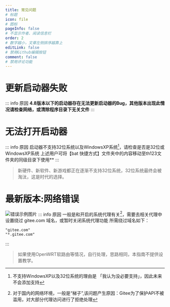 ```yaml
---
title: 常见问题
# 标题
icon: file
# 图标
pageInfo: false
# 不显示作者、阅读信息栏
order: 2
# 数字越小，文章左侧排序越靠上
editLink: false
# 禁用Github编辑按钮
comment: false
# 禁用评论功能
---
```

# 

# 更新启动器失败
::: info 原因
**4.8版本以下的启动器存在无法更新启动器的Bug，其他版本出现此情况请检查网络，或清除程序目录下无关文件**
:::

# 无法打开启动器
::: info 原因
启动器不支持32位系统以及WindowsXP系统[^first]，请检查是否是32位或WindowsXP系统
上述用户可将【bat 快捷方式】文件夹中的内容移动至th123文件夹的同级目录下使用**
:::

>新硬件、新软件、新游戏都正在逐渐不支持32位系统，32位系统最终会被淘汰，这是时代的选择。


# 最新版本:网络错误
![错误示例图片](https://img.514.live/img/202307210434188.png)
::: info 原因
一般是和开启的系统代理有关[^second]，需要去相关代理中设置绕过 gitee.com 域名，或暂时关闭系统代理功能
所需绕过域名如下：
```
"gitee.com"
"*.gitee.com"
```
:::

>如果使用OpenWRT软路由等情况，自行处理，思路相同，本指南不提供设置教学。



[^first]: 不支持WindowsXP以及32位系统的理由是 「我认为没必要支持」，因此未来不会添加支持
[^second]: 对于国内的网络环境，一般是“梯子”,该问题产生原因：Gitee为了保护API不被滥用，对大部分代理访问进行了拒绝处理
